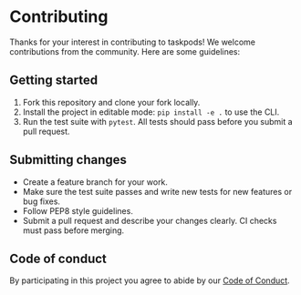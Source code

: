 # Contributing

Thanks for your interest in contributing to taskpods! We welcome contributions from the community. Here are some guidelines:

## Getting started

1. Fork this repository and clone your fork locally.
2. Install the project in editable mode: `pip install -e .` to use the CLI.
3. Run the test suite with `pytest`. All tests should pass before you submit a pull request.

## Submitting changes

- Create a feature branch for your work.
- Make sure the test suite passes and write new tests for new features or bug fixes.
- Follow PEP8 style guidelines.
- Submit a pull request and describe your changes clearly. CI checks must pass before merging.

## Code of conduct

By participating in this project you agree to abide by our [Code of Conduct](CODE_OF_CONDUCT.md).
